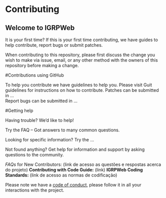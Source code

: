 # Contributing

## Welcome to IGRP**Web**

It is your first time? 
If this is your first time contributing, we have guides to help contribute, report bugs or submit patches.

When contributing to this repository, please first discuss the change you wish to make via issue, email, or any other method with the owners of this repository before making a change. 

 
#Contributions using GitHub 
 
To help you contribute we have guidelines to help you. Please visit Guit guidelines for instructions on how to contribute. 
Patches can be submitted in …   
Report bugs can be submitted in …  
 
#Getting help 

Having trouble? We’d like to help! 

Try the FAQ – Got answers to many common questions. 

Looking for specific information? Try the … 

Not found anything? Get help for information and support by asking questions to the community. 
 
*FAQs* for New Contributors: (link de acesso as questões e respostas acerca do projeto) 
**Contributing with Code Guide:** (link) 
**IGRPWeb Coding Standards:** (link de acesso as normas de codificação) 



Please note we have a [code of conduct](https://github.com/NOSiCode-CV/IGRP-Java-Template-Eclipse/blob/master/CODE_OF_CONDUCT.md), please follow it in all your interactions with the project.

